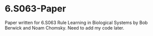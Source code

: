 # 6.S063-Paper
Paper written for 6.S063 Rule Learning in Biological Systems by Bob Berwick and Noam Chomsky. Need to add my code later. 

